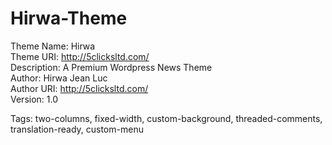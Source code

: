 # Hirwa-Theme
 Theme Name: Hirwa  
 Theme URI: http://5clicksltd.com/  
 Description: A Premium Wordpress News Theme  
 Author: Hirwa Jean Luc  
 Author URI: http://5clicksltd.com/  
 Version: 1.0  

 Tags: two-columns, fixed-width, custom-background, threaded-comments, translation-ready, custom-menu  
